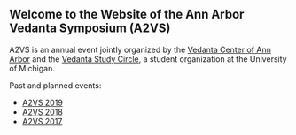 ## Welcome to the Website of the Ann Arbor Vedanta Symposium (A2VS)

A2VS is an annual event jointly organized by the [Vedanta Center of Ann Arbor](https://www.facebook.com/a2vedanta/) and the [Vedanta Study Circle](https://maizepages.umich.edu/organization/vsc), a student organization at the University of Michigan.

Past and planned events:

- [A2VS 2019](2019.html)
- [A2VS 2018](2018.html)
- [A2VS 2017](2017.html)

